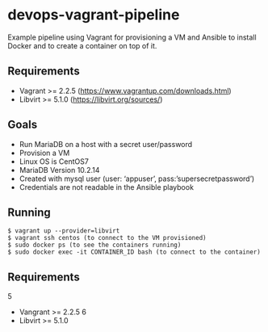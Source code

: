 # devops-vagrant-pipeline
Example pipeline using Vagrant for provisioning a VM and Ansible to install Docker and to create a container on top of it.

## Requirements
- Vagrant >= 2.2.5 (https://www.vagrantup.com/downloads.html)
- Libvirt >= 5.1.0 (https://libvirt.org/sources/)

## Goals
- Run MariaDB on a host with a secret user/password
- Provision a VM
- Linux OS is CentOS7
- MariaDB Version 10.2.14
- Created with mysql user (user: ‘appuser’, pass:’supersecretpassword’)
- Credentials are not readable in the Ansible playbook

## Running
```
$ vagrant up --provider=libvirt
$ vagrant ssh centos (to connect to the VM provisioned)
$ sudo docker ps (to see the containers running)
$ sudo docker exec -it CONTAINER_ID bash (to connect to the container)
```
## Requirements
5
- Vangrant >= 2.2.5
6
- Libvirt >= 5.1.0
